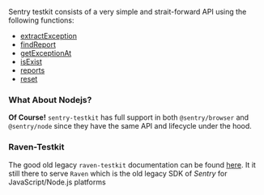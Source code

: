 
Sentry testkit consists of a very simple and strait-forward API using the following functions:
* [extractException](/docs/api/extractException.md)
* [findReport](/docs/api/findReport.md)
* [getExceptionAt](/docs/api/getExceptionAt.md)
* [isExist](/docs/api/isExist.md)
* [reports](/docs/api/reports.md)
* [reset](/docs/api/reset.md)

### What About Nodejs?
**Of Course!**
`sentry-testkit` has full support in both `@sentry/browser` and `@sentry/node` since they have the same API and lifecycle under the hood.

### Raven-Testkit
The good old legacy `raven-testkit` documentation can be found [here](../raven/LEGACY_API.md). It it still there to serve `Raven` which is the old legacy SDK of *Sentry* for JavaScript/Node.js platforms
